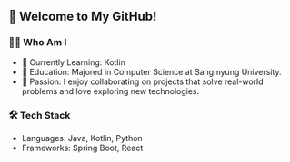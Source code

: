 ## 👋 Welcome to My GitHub!

### 👩‍💻 Who Am I
- 🔭 Currently Learning: Kotlin
- 🥇 Education: Majored in Computer Science at Sangmyung University.
- 👯 Passion: I enjoy collaborating on projects that solve real-world problems and love exploring new technologies.

### 🛠️ Tech Stack
- Languages: Java, Kotlin, Python
- Frameworks: Spring Boot, React
